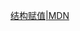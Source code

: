 
[结构赋值|MDN](https://developer.mozilla.org/zh-CN/docs/Web/JavaScript/Reference/Operators/Destructuring_assignment)